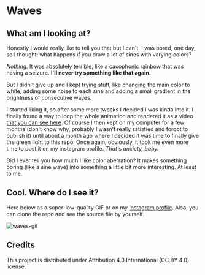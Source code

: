 # Waves

## What am I looking at?

Honestly I would really like to tell you that but I can't. I was bored, one day, so I thought: what happens if you draw a lot of sines with varying colors?

*Nothing.* It was absolutely terrible, like a cacophonic rainbow that was having a seizure. **I'll never try something like that again.**

But I didn't give up and I kept trying stuff, like changing the main color to white, adding some noise to each sine and adding a small gradient in the brightness of consecutive waves.

I started liking it, so after some more tweaks I decided I was kinda into it. I finally found a way to loop the whole animation and rendered it as a video [that you can see here](https://www.instagram.com/p/CWBD29LMIyY/?utm_source=ig_web_copy_link). Of course I then kept on my computer for a few months (don't know why, probably I wasn't really satisfied and forgot to publish it) until about a month ago where I decided it was time to finally give the green light to this repo. Once again, obviously, it took me even more time to post it on my instagram profile. *That's anxiety, baby.*

Did I ever tell you how much I like color aberration? It makes something boring (like a sine wave) into something a little bit more interesting. At least to me.

## Cool. Where do I see it?

Here below as a super-low-quality GIF or on my [instagram profile](https://www.instagram.com/lorossi97/). Also, you can clone the repo and see the source file by yourself.

![waves-gif](output/output.gif)

## Credits

This project is distributed under Attribution 4.0 International (CC BY 4.0) license.
